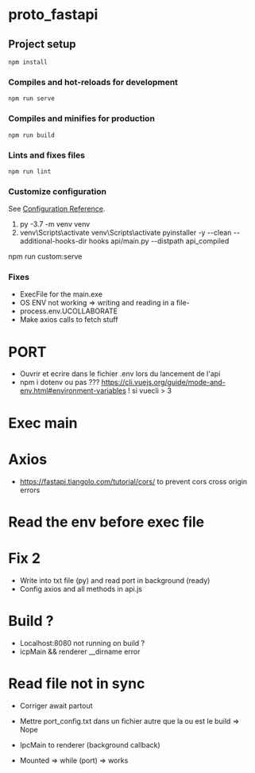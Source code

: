 # proto_fastapi

## Project setup

```
npm install
```

### Compiles and hot-reloads for development

```
npm run serve
```

### Compiles and minifies for production

```
npm run build
```

### Lints and fixes files

```
npm run lint
```

### Customize configuration

See [Configuration Reference](https://cli.vuejs.org/config/).

1. py -3.7 -m venv venv
2. venv\Scripts\activate
   venv\Scripts\activate
   pyinstaller -y --clean --additional-hooks-dir hooks api/main.py --distpath api_compiled

npm run custom:serve

### Fixes

- ExecFile for the main.exe
- OS ENV not working => writing and reading in a file-
- process.env.UCOLLABORATE
- Make axios calls to fetch stuff

# PORT

- Ouvrir et ecrire dans le fichier .env lors du lancement de l'api
- npm i dotenv ou pas ???
  https://cli.vuejs.org/guide/mode-and-env.html#environment-variables ! si vuecli > 3

# Exec main

# Axios

- https://fastapi.tiangolo.com/tutorial/cors/ to prevent cors cross origin errors

# Read the env before exec file

# Fix 2

- Write into txt file (py) and read port in background (ready)
- Config axios and all methods in api.js

# Build ?

- Localhost:8080 not running on build ?
- icpMain && renderer \_\_dirname error

# Read file not in sync

- Corriger await partout
- Mettre port_config.txt dans un fichier autre que la ou est le build => Nope

- IpcMain to renderer (background callback)
- Mounted => while (port) => works
